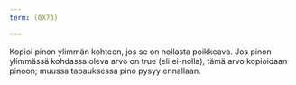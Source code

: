 ```yaml
---
term: (0X73)

---
```

Kopioi pinon ylimmän kohteen, jos se on nollasta poikkeava. Jos pinon ylimmässä kohdassa oleva arvo on true (eli ei-nolla), tämä arvo kopioidaan pinoon; muussa tapauksessa pino pysyy ennallaan.